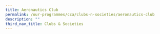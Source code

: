 ```yaml
---
title: Aeronautics Club
permalink: /our-programmes/cca/clubs-n-societies/aeronautics-club
description: ""
third_nav_title: Clubs & Societies
---
```

